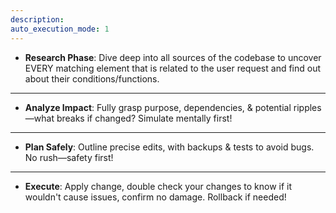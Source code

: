 ```yaml
---
description: 
auto_execution_mode: 1
---
```


- **Research Phase**: Dive deep into all sources of the codebase to uncover EVERY matching element that is related to the user request and find out about their conditions/functions.

---

- **Analyze Impact**: Fully grasp purpose, dependencies, & potential ripples—what breaks if changed? Simulate mentally first! 

---

- **Plan Safely**: Outline precise edits, with backups & tests to avoid bugs. No rush—safety first! 

---

- **Execute**: Apply change, double check your changes to know if it wouldn't cause issues, confirm no damage. Rollback if needed!